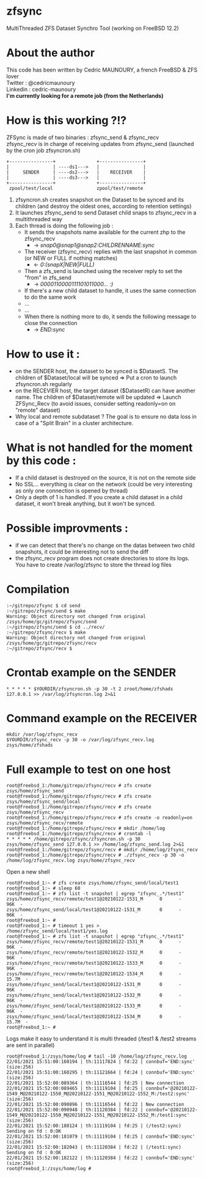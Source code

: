 # zfsync
MultiThreaded ZFS Dataset Synchro Tool (working on FreeBSD 12.2)

# About the author
This code has been written by Cedric MAUNOURY, a french FreeBSD & ZFS lover<br>
Twitter : @cedricmaunoury<br>
Linkedin : cedric-maunoury<br>
**I'm currently looking for a remote job (from the Netherlands)**

# How is this working ?!?
ZFSync is made of two binaries : zfsync_send & zfsync_recv<br>
zfsync_recv is in charge of receiving updates from zfsync_send (launched by the cron job zfsyncron.sh)<br>
```
+----------------+               +----------------+
|                | ----ds1--->   |                |
|     SENDER     | ----ds2--->   |    RECEIVER    |
|                | ----ds3--->   |                |
+----------------+               +----------------+
 zpool/test/local                zpool/test/remote
 ```

1. zfsyncron.sh creates snapshot on the Dataset to be synced and its children (and destroy the oldest ones, according to retention settings)
2. It launches zfsync_send to send Dataset child snaps to zfsync_recv in a multithreaded way
3. Each thread is doing the following job :
    - It sends the snapshots name available for the current zhp to the zfsync_recv
      - -> *snap0@snap1@snap2:CHILDRENNAME:sync*
    - The receiver (zfsync_recv) replies with the last snapshot in common (or NEW or FULL if nothing matches)
      - <- *0:(snapX|NEW|FULL)*
    - Then a zfs_send is launched using the receiver reply to set the "from" in zfs_send
      - -> *0000110000111101011000... :)*
    - If there's a new child dataset to handle, it uses the same connection to do the same work
    - ...
    - ...
    - When there is nothing more to do, it sends the following message to close the connection
      - -> *END:sync*

# How to use it :
- on the SENDER host, the dataset to be synced is $DatasetS. The children of $Dataset/local will be synced => Put a cron to launch zfsyncron.sh regularly
- on the RECEVIER host, the target dataset ($DatasetR) can have another name. The children of $Dataset/remote will be updated => Launch ZFSync_Recv (to avoid issues, consider setting readonly=on on "remote" dataset)
- Why local and remote subdataset ? The goal is to ensure no data loss in case of a "Split Brain" in a cluster architecture.

# What is not handled for the moment by this code : 
- If a child dataset is destroyed on the source, it is not on the remote side
- No SSL... everything is clear on the network (could be very interesting as only one connection is opened by thread)
- Only a depth of 1 is handled. If you create a child dataset in a child dataset, it won't break anything, but it won't be synced.

# Possible improvments :
- if we can detect that there's no change on the datas between two child snapshots, it could be interesting not to send the diff
- the zfsync_recv program does not create directories to store its logs. You have to create /var/log/zfsync to store the thread log files

# Compilation
 ```
:~/gitrepo/zfsync $ cd send
:~/gitrepo/zfsync/send $ make
Warning: Object directory not changed from original /zsys/home/gc/gitrepo/zfsync/send
:~/gitrepo/zfsync/send $ cd ../recv/
:~/gitrepo/zfsync/recv $ make
Warning: Object directory not changed from original /zsys/home/gc/gitrepo/zfsync/recv
:~/gitrepo/zfsync/recv $ 
 ```
# Crontab example on the SENDER
 ```
* * * * * $YOURDIR/zfsyncron.sh -p 30 -t 2 zroot/home/zfshads 127.0.0.1 >> /var/log/zfsyncron.log 2>&1
 ```
 
# Command example on the RECEIVER
 ```
mkdir /var/log/zfsync_recv
$YOURDIR/zfsync_recv -p 30 -o /var/log/zfsync_recv.log zsys/home/zfshads
 ```
 
# Full example to test on one host
```
root@freebsd_1:/home/gitrepo/zfsync/recv # zfs create zsys/home/zfsync_send
root@freebsd_1:/home/gitrepo/zfsync/recv # zfs create zsys/home/zfsync_send/local
root@freebsd_1:/home/gitrepo/zfsync/recv # zfs create zsys/home/zfsync_recv
root@freebsd_1:/home/gitrepo/zfsync/recv # zfs create -o readonly=on zsys/home/zfsync_recv/remote
root@freebsd_1:/home/gitrepo/zfsync/recv # mkdir /home/log
root@freebsd_1:/home/gitrepo/zfsync/recv # crontab -l
* * * * * /home/gitrepo/zfsync/zfsyncron.sh -p 30 zsys/home/zfsync_send 127.0.0.1 >> /home/log/zfsync_send.log 2>&1
root@freebsd_1:/home/gitrepo/zfsync/recv # mkdir /home/log/zfsync_recv
root@freebsd_1:/home/gitrepo/zfsync/recv # ./zfsync_recv -p 30 -o  /home/log/zfsync_recv.log zsys/home/zfsync_recv
```
Open a new shell
```
root@freebsd_1:~ # zfs create zsys/home/zfsync_send/local/test1
root@freebsd_1:~ # sleep 60
root@freebsd_1:~ # zfs list -t snapshot | egrep "zfsync_.*/test1"
zsys/home/zfsync_recv/remote/test1@20210122-1531_M      0      -    96K  -
zsys/home/zfsync_send/local/test1@20210122-1531_M       0      -    96K  -
root@freebsd_1:~ # 
root@freebsd_1:~ # timeout 1 yes > /home/zfsync_send/local/test1/yes.log
root@freebsd_1:~ # zfs list -t snapshot | egrep "zfsync_.*/test1"
zsys/home/zfsync_recv/remote/test1@20210122-1531_M      0      -    96K  -
zsys/home/zfsync_recv/remote/test1@20210122-1532_M      0      -    96K  -
zsys/home/zfsync_recv/remote/test1@20210122-1533_M      0      -    96K  -
zsys/home/zfsync_recv/remote/test1@20210122-1534_M      0      -  15.7M  -
zsys/home/zfsync_send/local/test1@20210122-1531_M       0      -    96K  -
zsys/home/zfsync_send/local/test1@20210122-1532_M       0      -    96K  -
zsys/home/zfsync_send/local/test1@20210122-1533_M       0      -    96K  -
zsys/home/zfsync_send/local/test1@20210122-1534_M       0      -  15.7M  -
root@freebsd_1:~ # 
```
Logs make it easy to understand it is multi threaded (/test1 & /test2 streams are sent in parallel)
```
root@freebsd_1:/zsys/home/log # tail -10 /home/log/zfsync_recv.log
22/01/2021 15:51:00:160194 | th:11117824 | fd:22 | connbuf='END:sync' (size:256)
22/01/2021 15:51:00:160295 | th:11121664 | fd:24 | connbuf='END:sync' (size:256)
22/01/2021 15:52:00:089364 | th:11116544 | fd:25 | New connection
22/01/2021 15:52:00:089465 | th:11119104 | fd:25 | connbuf='@20210122-1549_M@20210122-1550_M@20210122-1551_M@20210122-1552_M:/test2:sync' (size:256)
22/01/2021 15:52:00:090896 | th:11116544 | fd:22 | New connection
22/01/2021 15:52:00:090948 | th:11120384 | fd:22 | connbuf='@20210122-1549_M@20210122-1550_M@20210122-1551_M@20210122-1552_M:/test1:sync' (size:256)
22/01/2021 15:52:00:180124 | th:11119104 | fd:25 | (/test2:sync) Sending on fd : 0:OK
22/01/2021 15:52:00:181079 | th:11119104 | fd:25 | connbuf='END:sync' (size:256)
22/01/2021 15:52:00:182043 | th:11120384 | fd:22 | (/test1:sync) Sending on fd : 0:OK
22/01/2021 15:52:00:182122 | th:11120384 | fd:22 | connbuf='END:sync' (size:256)
root@freebsd_1:/zsys/home/log # 
 ```
